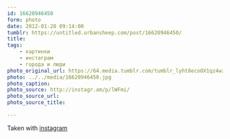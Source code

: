 ```yaml
---
id: 16620946450
form: photo
date: 2012-01-28 09:14:00
tumblr: https://untitled.urbansheep.com/post/16620946450/
title:
tags:
    - картинки
    - инстаграм
    - города и люди
photo_original_url: https://64.media.tumblr.com/tumblr_lyht8ecoOX1qz4wzio1_640.jpg
photo: ../../media/16620946450.jpg
photo_caption:
photo_source: http://instagr.am/p/lWFmi/
photo_source_url:
photo_source_title:

---
```


<p>Taken with <a href="http://instagr.am">instagram</a></p>
